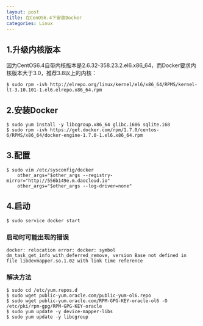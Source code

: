 ```yaml
---
layout: post
title: 在CenOS6.4下安装Docker
categories: Linux
---
```


<!--more-->

## 1.升级内核版本
因为CentOS6.4自带内核版本是2.6.32-358.23.2.el6.x86_64，而Docker要求内核版本大于3.0，推荐3.8以上的内核：

    $ sudo rpm -ivh http://elrepo.org/linux/kernel/el6/x86_64/RPMS/kernel-lt-3.10.101-1.el6.elrepo.x86_64.rpm

## 2.安装Docker

    $ sudo yum install -y libcgroup.x86_64 glibc.i686 sqlite.i68
    $ sudo rpm -ivh https://get.docker.com/rpm/1.7.0/centos-6/RPMS/x86_64/docker-engine-1.7.0-1.el6.x86_64.rpm

## 3.配置

    $ sudo vim /etc/sysconfig/docker
        other_args="$other_args --registry-mirror="http://556b149e.m.daocloud.io"
        other_args="$other_args --log-driver=none"

## 4.启动

    $ sudo service docker start

### 启动时可能出现的错误
    docker: relocation error: docker: symbol dm_task_get_info_with_deferred_remove, version Base not defined in file libdevmapper.so.1.02 with link time reference

### 解决方法

    $ sudo cd /etc/yum.repos.d
    $ sudo wget public-yum.oracle.com/public-yum-ol6.repo
    $ sudo wget public-yum.oracle.com/RPM-GPG-KEY-oracle-ol6 -O /etc/pki/rpm-gpg/RPM-GPG-KEY-oracle 
    $ sudo yum update -y device-mapper-libs
    $ sudo yum update -y libcgroup

